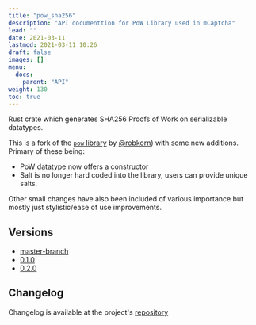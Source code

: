 ```yaml
---
title: "pow_sha256"
description: "API documenttion for PoW Library used in mCaptcha"
lead: ""
date: 2021-03-11
lastmod: 2021-03-11 10:26
draft: false
images: []
menu:
  docs:
    parent: "API"
weight: 130
toc: true
---
```


Rust crate which generates SHA256 Proofs of Work on serializable datatypes.


This is a fork of the [`pow` library](https://github.com/bddap/pow) by
[@robkorn](https://github.com/robkorn/pow_sha256)) with some new
additions. Primary of these being:

- PoW datatype now offers a constructor
- Salt is no longer hard coded into the library, users can provide
  unique salts.

Other small changes have also been included of various importance but
mostly just stylistic/ease of use improvements.

## Versions

- [master-branch](https://mcaptcha.github.io/pow_sha256/pow_sha256/index.html)
- [0.1.0](/api-docs/pow_sha256/0.1.0/pow_sha256/index.html)
- [0.2.0](/api-docs/pow_sha256/0.2.0/pow_sha256/index.html)

## Changelog
Changelog is available at the project's [repository](https://github.com/mCaptcha/pow_sha256/blob/master/CHANGELOG.md)
